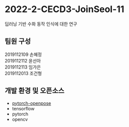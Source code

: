 # 2022-2-CECD3-JoinSeol-11
딥러닝 기반 수화 동작 인식에 대한 연구

## 팀원 구성
2019112109 손혜정 \
2019112112 윤선아 \
2019112113 임가은 \
2019112013 조건형

## 개발 환경 및 오픈소스
* [pytorch-openpose](https://github.com/Hzzone/pytorch-openpose)
* tensorflow
* pytorch
* opencv
